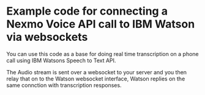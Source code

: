 # Example code for connecting a Nexmo Voice API call to IBM Watson via websockets

You can use this code as a base for doing real time transcription on a phone call using IBM Watsons Speech to Text API.

The Audio stream is sent over a websocket to your server and you then relay that on to the Watson websocket interface, Watson replies on the same connction with transcription responses.

